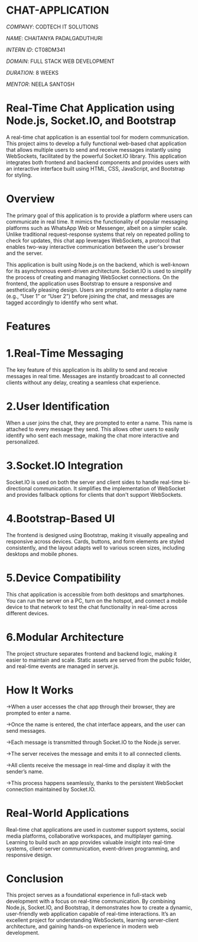 # CHAT-APPLICATION

*COMPANY*: CODTECH IT SOLUTIONS

*NAME*: CHAITANYA PADALGADUTHURI

*INTERN ID*: CT08DM341

*DOMAIN*: FULL STACK WEB DEVELOPMENT

*DURATION*: 8 WEEKS

*MENTOR*: NEELA SANTOSH

# Real-Time Chat Application using Node.js, Socket.IO, and Bootstrap

  A real-time chat application is an essential tool for modern communication. This project aims to develop a fully functional web-based chat application that allows multiple users to send and receive messages instantly using WebSockets, facilitated by the powerful Socket.IO library. This application integrates both frontend and backend components and provides users with an interactive interface built using HTML, CSS, JavaScript, and Bootstrap for styling.

# Overview

The primary goal of this application is to provide a platform where users can communicate in real time. It mimics the functionality of popular messaging platforms such as WhatsApp Web or Messenger, albeit on a simpler scale. Unlike traditional request-response systems that rely on repeated polling to check for updates, this chat app leverages WebSockets, a protocol that enables two-way interactive communication between the user's browser and the server.

This application is built using Node.js on the backend, which is well-known for its asynchronous event-driven architecture. Socket.IO is used to simplify the process of creating and managing WebSocket connections. On the frontend, the application uses Bootstrap to ensure a responsive and aesthetically pleasing design. Users are prompted to enter a display name (e.g., “User 1” or “User 2”) before joining the chat, and messages are tagged accordingly to identify who sent what.


# Features

# 1.Real-Time Messaging

The key feature of this application is its ability to send and receive messages in real time. Messages are instantly broadcast to all connected clients without any delay, creating a seamless chat experience.

# 2.User Identification

When a user joins the chat, they are prompted to enter a name. This name is attached to every message they send. This allows other users to easily identify who sent each message, making the chat more interactive and personalized.

# 3.Socket.IO Integration

Socket.IO is used on both the server and client sides to handle real-time bi-directional communication. It simplifies the implementation of WebSocket and provides fallback options for clients that don't support WebSockets.

# 4.Bootstrap-Based UI

The frontend is designed using Bootstrap, making it visually appealing and responsive across devices. Cards, buttons, and form elements are styled consistently, and the layout adapts well to various screen sizes, including desktops and mobile phones.

# 5.Device Compatibility

This chat application is accessible from both desktops and smartphones. You can run the server on a PC, turn on the hotspot, and connect a mobile device to that network to test the chat functionality in real-time across different devices.

# 6.Modular Architecture
  The project structure separates frontend and backend logic, making it easier to maintain and scale. Static assets are served from the public folder, and real-time events are managed in server.js.

  # How It Works

->When a user accesses the chat app through their browser, they are prompted to enter a name.

->Once the name is entered, the chat interface appears, and the user can send messages.

->Each message is transmitted through Socket.IO to the Node.js server.

->The server receives the message and emits it to all connected clients.

->All clients receive the message in real-time and display it with the sender’s name.

->This process happens seamlessly, thanks to the persistent WebSocket connection maintained by Socket.IO.

# Real-World Applications

Real-time chat applications are used in customer support systems, social media platforms, collaborative workspaces, and multiplayer gaming. Learning to build such an app provides valuable insight into real-time systems, client-server communication, event-driven programming, and responsive design.

# Conclusion

This project serves as a foundational experience in full-stack web development with a focus on real-time communication. By combining Node.js, Socket.IO, and Bootstrap, it demonstrates how to create a dynamic, user-friendly web application capable of real-time interactions. It’s an excellent project for understanding WebSockets, learning server-client architecture, and gaining hands-on experience in modern web development.
